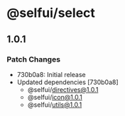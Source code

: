 # @selfui/select

## 1.0.1

### Patch Changes

- 730b0a8: Initial release
- Updated dependencies [730b0a8]
  - @selfui/directives@1.0.1
  - @selfui/icon@1.0.1
  - @selfui/utils@1.0.1

